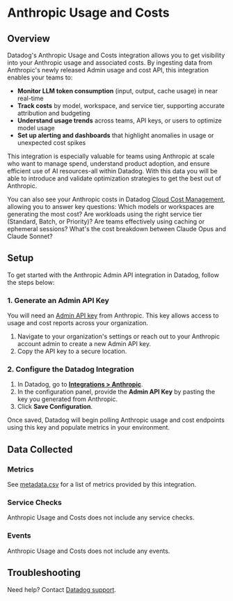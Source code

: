 # Anthropic Usage and Costs

## Overview

Datadog's Anthropic Usage and Costs integration allows you to get visibility into your Anthropic usage and associated costs. By ingesting data from Anthropic's newly released Admin usage and cost API, this integration enables your teams to:

- **Monitor LLM token consumption** (input, output, cache usage) in near real-time
- **Track costs** by model, workspace, and service tier, supporting accurate attribution and budgeting
- **Understand usage trends** across teams, API keys, or users to optimize model usage
- **Set up alerting and dashboards** that highlight anomalies in usage or unexpected cost spikes

This integration is especially valuable for teams using Anthropic at scale who want to manage spend, understand product adoption, and ensure efficient use of AI resources-all within Datadog. With this data you will be able to introduce and validate optimization strategies to get the best out of Anthropic.

You can also see your Anthropic costs in Datadog [Cloud Cost Management][6], allowing you to answer key questions: Which models or workspaces are generating the most cost? Are workloads using the right service tier (Standard, Batch, or Priority)? Are teams effectively using caching or ephemeral sessions? What's the cost breakdown between Claude Opus and Claude Sonnet?

## Setup

To get started with the Anthropic Admin API integration in Datadog, follow the steps below:

### 1. Generate an Admin API Key

You will need an [Admin API key][5] from Anthropic. This key allows access to usage and cost reports across your organization.

1. Navigate to your organization's settings or reach out to your Anthropic account admin to create a new Admin API key.
2. Copy the API key to a secure location.

### 2. Configure the Datadog Integration

1. In Datadog, go to [**Integrations > Anthropic**](https://app.datadoghq.com/integrations?integrationId=anthropic-usage-and-costs).
2. In the configuration panel, provide the **Admin API Key** by pasting the key you generated from Anthropic.
3. Click **Save Configuration**.

Once saved, Datadog will begin polling Anthropic usage and cost endpoints using this key and populate metrics in your environment.

## Data Collected

### Metrics

See [metadata.csv][4] for a list of metrics provided by this integration.

### Service Checks

Anthropic Usage and Costs does not include any service checks.

### Events

Anthropic Usage and Costs does not include any events.

## Troubleshooting

Need help? Contact [Datadog support][3].

[1]: https://www.anthropic.com/
[2]: https://app.datadoghq.com/account/settings/agent/latest
[3]: https://docs.datadoghq.com/help/
[4]: https://github.com/DataDog/integrations-core/blob/master/anthropic_usage_and_costs/metadata.csv
[5]: https://docs.anthropic.com/en/api/administration-api
[6]: /cost
